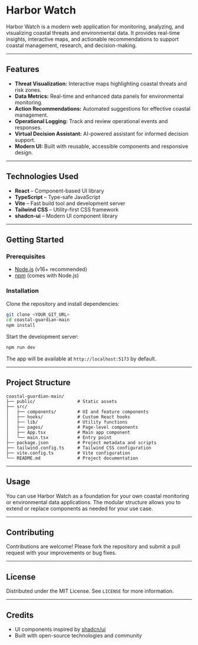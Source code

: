 

# Harbor Watch

Harbor Watch is a modern web application for monitoring, analyzing, and visualizing coastal threats and environmental data. It provides real-time insights, interactive maps, and actionable recommendations to support coastal management, research, and decision-making.

---

## Features

- **Threat Visualization:** Interactive maps highlighting coastal threats and risk zones.
- **Data Metrics:** Real-time and enhanced data panels for environmental monitoring.
- **Action Recommendations:** Automated suggestions for effective coastal management.
- **Operational Logging:** Track and review operational events and responses.
- **Virtual Decision Assistant:** AI-powered assistant for informed decision support.
- **Modern UI:** Built with reusable, accessible components and responsive design.

---

## Technologies Used

- **React** – Component-based UI library
- **TypeScript** – Type-safe JavaScript
- **Vite** – Fast build tool and development server
- **Tailwind CSS** – Utility-first CSS framework
- **shadcn-ui** – Modern UI component library

---

## Getting Started

### Prerequisites

- [Node.js](https://nodejs.org/) (v16+ recommended)
- [npm](https://www.npmjs.com/) (comes with Node.js)

### Installation

Clone the repository and install dependencies:

```sh
git clone <YOUR_GIT_URL>
cd coastal-guardian-main
npm install
```

Start the development server:

```sh
npm run dev
```

The app will be available at `http://localhost:5173` by default.

---

## Project Structure

```
coastal-guardian-main/
├── public/                # Static assets
├── src/
│   ├── components/        # UI and feature components
│   ├── hooks/             # Custom React hooks
│   ├── lib/               # Utility functions
│   ├── pages/             # Page-level components
│   ├── App.tsx            # Main app component
│   └── main.tsx           # Entry point
├── package.json           # Project metadata and scripts
├── tailwind.config.ts     # Tailwind CSS configuration
├── vite.config.ts         # Vite configuration
└── README.md              # Project documentation
```

---

## Usage

You can use Harbor Watch as a foundation for your own coastal monitoring or environmental data applications. The modular structure allows you to extend or replace components as needed for your use case.

---

## Contributing

Contributions are welcome! Please fork the repository and submit a pull request with your improvements or bug fixes.

---

## License

Distributed under the MIT License. See `LICENSE` for more information.

---

## Credits

- UI components inspired by [shadcn/ui](https://ui.shadcn.com/)
- Built with open-source technologies and community
